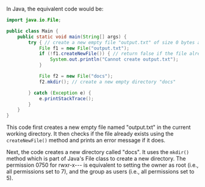 In Java, the equivalent code would be:

```java
import java.io.File;

public class Main {
    public static void main(String[] args) {
        try { // create a new empty file "output.txt" of size 0 bytes and an empty directory "docs"
            File f1 = new File("output.txt");
            if (!f1.createNewFile()) { // return false if the file already exists
                System.out.println("Cannot create output.txt");
            }

            File f2 = new File("docs");
            f2.mkdir(); // create a new empty directory "docs"

        } catch (Exception e) {
            e.printStackTrace();
        }
    }
}
```

This code first creates a new empty file named "output.txt" in the current working directory. It then checks if the file already exists using the `createNewFile()` method and prints an error message if it does.

Next, the code creates a new directory called "docs". It uses the `mkdir()` method which is part of Java's File class to create a new directory. The permission 0750 for rwxr-x--- is equivalent to setting the owner as root (i.e., all permissions set to 7), and the group as users (i.e., all permissions set to 5).
